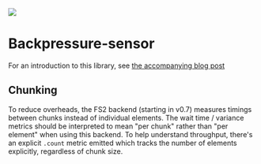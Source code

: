 <img src="http://gfxmonk.net/dist/status/project/backpressure-sensor.png">

# Backpressure-sensor

For an introduction to this library, see [the accompanying blog post](https://zendesk.engineering/event-processing-pipelines-observing-and-optimising-part-2-8cf044ae754b)

## Chunking

To reduce overheads, the FS2 backend (starting in v0.7) measures timings between chunks instead of individual elements. The wait time / variance metrics should be interpreted to mean "per chunk" rather than "per element" when using this backend. To help understand throughput, there's an explicit `.count` metric emitted which tracks the number of elements explicitly, regardless of chunk size.
